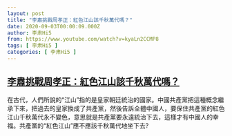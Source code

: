 ```yaml
---
layout: post
title: "李肅挑戰周孝正：紅色江山該千秋萬代嗎？"
date: 2020-09-03T00:00:09.000Z
author: 李肃Hi5
from: https://www.youtube.com/watch?v=kyaLn2CCMP8
tags: [ 李肃Hi5 ]
categories: [ 李肃Hi5 ]
---
```

<!--1599091209000-->
[李肅挑戰周孝正：紅色江山該千秋萬代嗎？](https://www.youtube.com/watch?v=kyaLn2CCMP8)
------

<div>
在古代，人們所說的“江山”指的是皇家朝廷統治的國家。中國共產黨把這種概念繼承下來，把過去的皇家換成了共產黨，然後告訴全體中國人，要保住共產黨的紅色江山千秋萬代永不變色，意思就是共產黨要永遠統治下去，這樣才有中國人的幸福。共產黨的“紅色江山”應不應該千秋萬代地坐下去?
</div>
